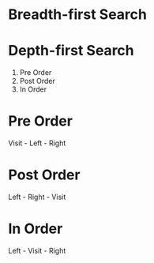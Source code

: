# Breadth-first Search

# Depth-first Search
1. Pre Order
2. Post Order
3. In Order

# Pre Order 
Visit - Left - Right

# Post Order 
Left - Right - Visit 

# In Order 
Left - Visit - Right

